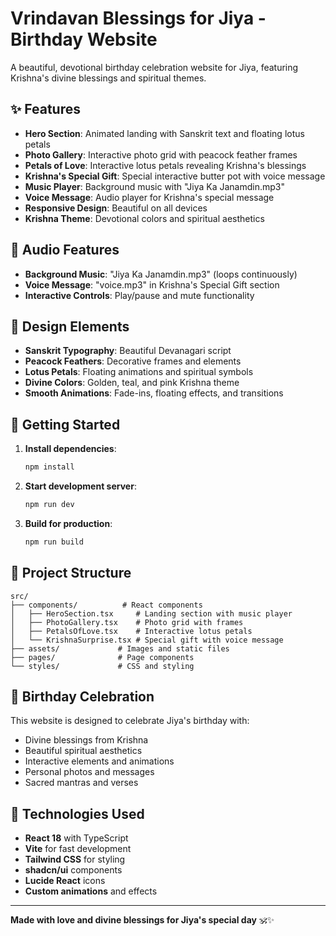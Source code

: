 # Vrindavan Blessings for Jiya - Birthday Website

A beautiful, devotional birthday celebration website for Jiya, featuring Krishna's divine blessings and spiritual themes.

## ✨ Features

- **Hero Section**: Animated landing with Sanskrit text and floating lotus petals
- **Photo Gallery**: Interactive photo grid with peacock feather frames
- **Petals of Love**: Interactive lotus petals revealing Krishna's blessings
- **Krishna's Special Gift**: Special interactive butter pot with voice message
- **Music Player**: Background music with "Jiya Ka Janamdin.mp3"
- **Voice Message**: Audio player for Krishna's special message
- **Responsive Design**: Beautiful on all devices
- **Krishna Theme**: Devotional colors and spiritual aesthetics

## 🎵 Audio Features

- **Background Music**: "Jiya Ka Janamdin.mp3" (loops continuously)
- **Voice Message**: "voice.mp3" in Krishna's Special Gift section
- **Interactive Controls**: Play/pause and mute functionality

## 🎨 Design Elements

- **Sanskrit Typography**: Beautiful Devanagari script
- **Peacock Feathers**: Decorative frames and elements
- **Lotus Petals**: Floating animations and spiritual symbols
- **Divine Colors**: Golden, teal, and pink Krishna theme
- **Smooth Animations**: Fade-ins, floating effects, and transitions

## 🚀 Getting Started

1. **Install dependencies**:
   ```bash
   npm install
   ```

2. **Start development server**:
   ```bash
   npm run dev
   ```

3. **Build for production**:
   ```bash
   npm run build
   ```

## 📁 Project Structure

```
src/
├── components/          # React components
│   ├── HeroSection.tsx     # Landing section with music player
│   ├── PhotoGallery.tsx    # Photo grid with frames
│   ├── PetalsOfLove.tsx    # Interactive lotus petals
│   └── KrishnaSurprise.tsx # Special gift with voice message
├── assets/             # Images and static files
├── pages/              # Page components
└── styles/             # CSS and styling
```

## 🎊 Birthday Celebration

This website is designed to celebrate Jiya's birthday with:
- Divine blessings from Krishna
- Beautiful spiritual aesthetics
- Interactive elements and animations
- Personal photos and messages
- Sacred mantras and verses

## 🌟 Technologies Used

- **React 18** with TypeScript
- **Vite** for fast development
- **Tailwind CSS** for styling
- **shadcn/ui** components
- **Lucide React** icons
- **Custom animations** and effects

---

**Made with love and divine blessings for Jiya's special day** 🕉️✨

